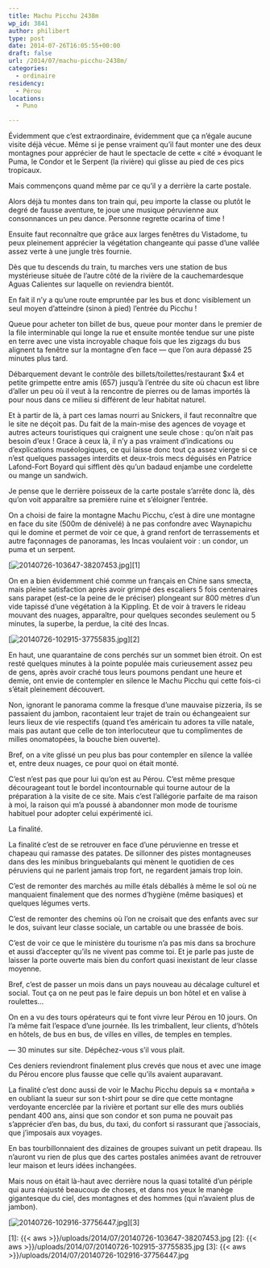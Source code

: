 ```yaml
---
title: Machu Picchu 2438m
wp_id: 3841
author: philibert
type: post
date: 2014-07-26T16:05:55+00:00
draft: false
url: /2014/07/machu-picchu-2438m/
categories:
  - ordinaire
residency:
  - Pérou
locations:
  - Puno

---
```

Évidemment que c&rsquo;est extraordinaire, évidemment que ça n&rsquo;égale aucune visite déjà vécue. Même si je pense vraiment qu&rsquo;il faut monter une des deux montagnes pour apprécier de haut le spectacle de cette « cité » évoquant le Puma, le Condor et le Serpent (la rivière) qui glisse au pied de ces pics tropicaux.

Mais commençons quand même par ce qu&rsquo;il y a derrière la carte postale. 

Alors déjà tu montes dans ton train qui, peu importe la classe ou plutôt le degré de fausse aventure, te joue une musique péruvienne aux consonnances un peu dance. Personne regrette ocarina of time !
  
Ensuite faut reconnaître que grâce aux larges fenêtres du Vistadome, tu peux pleinement apprécier la végétation changeante qui passe d&rsquo;une vallée assez verte à une jungle très fournie. 

Dès que tu descends du train, tu marches vers une station de bus mystérieuse située de l&rsquo;autre côté de la rivière de la cauchemardesque Aguas Calientes sur laquelle on reviendra bientôt. 

En fait il n&rsquo;y a qu&rsquo;une route empruntée par les bus et donc visiblement un seul moyen d&rsquo;atteindre (sinon à pied) l&rsquo;entrée du Picchu !
  
Queue pour acheter ton billet de bus, queue pour monter dans le premier de la file interminable qui longe la rue et ensuite montée tendue sur une piste en terre avec une vista incroyable chaque fois que les zigzags du bus alignent ta fenêtre sur la montagne d&rsquo;en face — que l&rsquo;on aura dépassé 25 minutes plus tard.

Débarquement devant le contrôle des billets/toilettes/restaurant $x4 et petite grimpette entre amis (657) jusqu&rsquo;à l&rsquo;entrée du site où chacun est libre d&rsquo;aller un peu où il veut à la rencontre de pierres ou de lamas importés là pour nous dans ce milieu si différent de leur habitat naturel. 

Et à partir de là, à part ces lamas nourri au Snickers, il faut reconnaître que le site ne déçoit pas. Du fait de la main-mise des agences de voyage et autres acteurs touristiques qui craignent une seule chose : qu&rsquo;on n&rsquo;ait pas besoin d&rsquo;eux ! Grace à ceux là, il n&rsquo;y a pas vraiment d&rsquo;indications ou d&rsquo;explications muséologiques, ce qui laisse donc tout ça assez vierge si ce n&rsquo;est quelques passages interdits et deux-trois mecs déguisés en Patrice Lafond-Fort Boyard qui sifflent dès qu&rsquo;un badaud enjambe une cordelette ou mange un sandwich.

Je pense que le derrière poisseux de la carte postale s&rsquo;arrête donc là, dès qu&rsquo;on voit apparaître sa première ruine et s&rsquo;éloigner l&rsquo;entrée.

On a choisi de faire la montagne Machu Picchu, c&rsquo;est à dire une montagne en face du site (500m de dénivelé) à ne pas confondre avec Waynapichu qui le domine et permet de voir ce que, à grand renfort de terrassements et autre façonnages de panoramas, les Incas voulaient voir : un condor, un puma et un serpent.

[<img src="{{< aws >}}/uploads/2014/07/20140726-103647-38207453.jpg" alt="20140726-103647-38207453.jpg" class="alignnone size-full" />][1]

On en a bien évidemment chié comme un français en Chine sans smecta, mais pleine satisfaction après avoir grimpé des escaliers 5 fois centenaires sans parapet (est-ce la peine de le préciser) plongeant sur 800 mètres d&rsquo;un vide tapissé d&rsquo;une végétation à la Kippling. Et de voir à travers le rideau mouvant des nuages, apparaître, pour quelques secondes seulement ou 5 minutes, la superbe, la perdue, la cité des Incas.

[<img src="{{< aws >}}/uploads/2014/07/20140726-102915-37755835.jpg" alt="20140726-102915-37755835.jpg" class="alignnone size-full" />][2]

En haut, une quarantaine de cons perchés sur un sommet bien étroit. On est resté quelques minutes à la pointe populée mais curieusement assez peu de gens, après avoir craché tous leurs poumons pendant une heure et demie, ont envie de contempler en silence le Machu Picchu qui cette fois-ci s&rsquo;était pleinement découvert. 

Non, ignorant le panorama comme la fresque d&rsquo;une mauvaise pizzeria, ils se passaient du jambon, racontaient leur trajet de train ou échangeaient sur leurs lieux de vie respectifs (quand t&rsquo;es américain tu adores ta ville natale, mais pas autant que celle de ton interlocuteur que tu complimentes de milles onomatopées, la bouche bien ouverte).

Bref, on a vite glissé un peu plus bas pour contempler en silence la vallée et, entre deux nuages, ce pour quoi on était monté.

C&rsquo;est n&rsquo;est pas que pour lui qu&rsquo;on est au Pérou. C&rsquo;est même presque décourageant tout le bordel incontournable qui tourne autour de la préparation à la visite de ce site. Mais c&rsquo;est l&rsquo;allégorie parfaite de ma raison à moi, la raison qui m&rsquo;a poussé à abandonner mon mode de tourisme habituel pour adopter celui expérimenté ici. 

La finalité. 

La finalité c&rsquo;est de se retrouver en face d&rsquo;une péruvienne en tresse et chapeau qui ramasse des patates. De sillonner des pistes montagneuses dans des les minibus bringuebalants qui mènent le quotidien de ces péruviens qui ne parlent jamais trop fort, ne regardent jamais trop loin.
  
C&rsquo;est de remonter des marchés au mille étals déballés à même le sol où ne manquaient finalement que des normes d&rsquo;hygiène (même basiques) et quelques légumes verts.
  
C&rsquo;est de remonter des chemins où l&rsquo;on ne croisait que des enfants avec sur le dos, suivant leur classe sociale, un cartable ou une brassée de bois.

C&rsquo;est de voir ce que le ministère du tourisme n&rsquo;a pas mis dans sa brochure et aussi d&rsquo;accepter qu&rsquo;ils ne vivent pas comme toi. Et je parle pas juste de laisser la porte ouverte mais bien du confort quasi inexistant de leur classe moyenne. 

Bref, c&rsquo;est de passer un mois dans un pays nouveau au décalage culturel et social. Tout ça on ne peut pas le faire depuis un bon hôtel et en valise à roulettes&#8230;

On en a vu des tours opérateurs qui te font vivre leur Pérou en 10 jours. On l&rsquo;a même fait l&rsquo;espace d&rsquo;une journée. Ils les trimballent, leur clients, d&rsquo;hôtels en hôtels, de bus en bus, de villes en villes, de temples en temples.
  
— 30 minutes sur site. Dépêchez-vous s&rsquo;il vous plait.
  
Ces deniers reviendront finalement plus crevés que nous et avec une image du Pérou encore plus fausse que celle qu&rsquo;ils avaient auparavant.

La finalité c&rsquo;est donc aussi de voir le Machu Picchu depuis sa « montaña » en oubliant la sueur sur son t-shirt pour se dire que cette montagne verdoyante encerclée par la rivière et portant sur elle des murs oubliés pendant 400 ans, ainsi que son condor et son puma ne pouvait pas s&rsquo;apprécier d&rsquo;en bas, du bus, du taxi, du confort si rassurant que j&rsquo;associais, que j&rsquo;imposais aux voyages.

En bas tourbillonnaient des dizaines de groupes suivant un petit drapeau. Ils n&rsquo;auront vu rien de plus que des cartes postales animées avant de retrouver leur maison et leurs idées inchangées.
  
Mais nous on était là-haut avec derrière nous la quasi totalité d&rsquo;un périple qui aura réajusté beaucoup de choses, et dans nos yeux le manège gigantesque du ciel, des montagnes et des hommes (qui n&rsquo;avaient plus de jambon).

[<img src="{{< aws >}}/uploads/2014/07/20140726-102916-37756447.jpg" alt="20140726-102916-37756447.jpg" class="alignnone size-full" />][3]

 [1]: {{< aws >}}/uploads/2014/07/20140726-103647-38207453.jpg
 [2]: {{< aws >}}/uploads/2014/07/20140726-102915-37755835.jpg
 [3]: {{< aws >}}/uploads/2014/07/20140726-102916-37756447.jpg